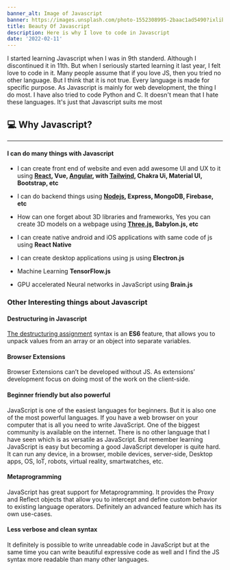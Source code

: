```yaml
---
banner_alt: Image of Javascript
banner: https://images.unsplash.com/photo-1552308995-2baac1ad5490?ixlib=rb-1.2.1&ixid=MnwxMjA3fDB8MHxwaG90by1wYWdlfHx8fGVufDB8fHx8&auto=format&fit=crop&w=1470&q=80
title: Beauty Of Javascript
description: Here is why I love to code in Javascript
date: '2022-02-11'
---
```


I started learning Javascript when I was in 9th standerd. Although I discontinued it in 11th. But when I seriously started learning it last year, I felt love to code in it.
Many people assume that if you love JS, then you tried no other language. But I think that it is not true. Every language is made for specific purpose. As Javascript is mainly for web development, the thing I do most.
I have also tried to code Python and C. It doesn't mean that I hate these languages. It's just that Javascript suits me most

## :computer: Why Javascript?

---

#### I can do many things with Javascript

- I can create front end of website and even add awesome UI and UX to it using **[React](https://reactjs.org), Vue, [Angular](https://angular.io), with [Tailwind](https://tailwindcss.com), Chakra Ui, Material UI, Bootstrap, etc**

- I can do backend things using **[Nodejs](https://nodejs.org), Express, MongoDB, Firebase, etc**

- How can one forget about 3D libraries and frameworks, Yes you can create 3D models on a webpage using **[Three.js](https://threejs.org), Babylon.js, etc**

- I can create native android and iOS applications with same code of js using **React Native**

- I can create desktop applications using js using **Electron.js**

- Machine Learning **TensorFlow.js**

- GPU accelerated Neural networks in JavaScript using **Brain.js**


### Other Interesting things about Javascript

#### Destructuring in Javascript

[The destructuring assignment](https://developer.mozilla.org/en-US/docs/Web/JavaScript/Reference/Operators/Destructuring_assignment)  syntax is an **ES6** feature, that allows you to unpack values from an array or an object into separate variables.

#### Browser Extensions

Browser Extensions can’t be developed without JS. As extensions’ development focus on doing most of the work on the client-side.

#### Beginner friendly but also powerful

JavaScript is one of the easiest languages for beginners. But it is also one of the most powerful languages. If you have a web browser on your computer that is all you need to write JavaScript. One of the biggest community is available on the internet.
There is no other language that I have seen which is as versatile as JavaScript. But remember learning JavaScript is easy but becoming a good JavaScript developer is quite hard.
It can run any device, in a browser, mobile devices, server-side, Desktop apps, OS, IoT, robots, virtual reality, smartwatches, etc.

#### Metaprogramming

JavaScript has great support for Metaprogramming. It provides the Proxy and Reflect objects that allow you to intercept and define custom behavior to existing language operators. Definitely an advanced feature which has its own use-cases.

#### Less verbose and clean syntax

It definitely is possible to write unreadable code in JavaScript but at the same time you can write beautiful expressive code as well and I find the JS syntax more readable than many other languages.


